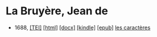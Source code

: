 # La Bruyère, Jean de

* 1688,  <a title="Source XML/TEI" class="file tei" href="https://hurlus.github.io/tei/labruyere1688_caracteres.xml">[TEI]</a>  <a title="HTML une page" class="file html" href="https://hurlus.github.io/labruyere/labruyere1688_caracteres.html">[html]</a>  <a title="Bureautique (LibreOffice, MS.Word)" class="file docx" href="https://hurlus.github.io/labruyere/labruyere1688_caracteres.docx">[docx]</a>  <a title="Amazon.kindle" class="file mobi" href="https://hurlus.github.io/labruyere/labruyere1688_caracteres.mobi">[kindle]</a>  <a title="EPUB, pour liseuses et téléphones" class="file epub" href="https://hurlus.github.io/labruyere/labruyere1688_caracteres.epub">[epub]</a>  <a href="https://hurlus.github.io/labruyere/labruyere1688_caracteres.html">les caractères</a>
